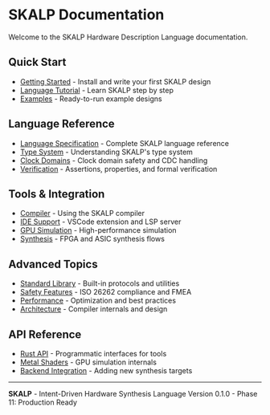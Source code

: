 # SKALP Documentation

Welcome to the SKALP Hardware Description Language documentation.

## Quick Start

- [Getting Started](getting-started.md) - Install and write your first SKALP design
- [Language Tutorial](tutorial.md) - Learn SKALP step by step
- [Examples](examples/) - Ready-to-run example designs

## Language Reference

- [Language Specification](language-spec.md) - Complete SKALP language reference
- [Type System](types.md) - Understanding SKALP's type system
- [Clock Domains](clock-domains.md) - Clock domain safety and CDC handling
- [Verification](verification.md) - Assertions, properties, and formal verification

## Tools & Integration

- [Compiler](compiler.md) - Using the SKALP compiler
- [IDE Support](ide.md) - VSCode extension and LSP server
- [GPU Simulation](gpu-simulation.md) - High-performance simulation
- [Synthesis](synthesis.md) - FPGA and ASIC synthesis flows

## Advanced Topics

- [Standard Library](stdlib.md) - Built-in protocols and utilities
- [Safety Features](safety.md) - ISO 26262 compliance and FMEA
- [Performance](performance.md) - Optimization and best practices
- [Architecture](architecture.md) - Compiler internals and design

## API Reference

- [Rust API](api/) - Programmatic interfaces for tools
- [Metal Shaders](metal.md) - GPU simulation internals
- [Backend Integration](backends.md) - Adding new synthesis targets

---

**SKALP** - Intent-Driven Hardware Synthesis Language
Version 0.1.0 - Phase 11: Production Ready
